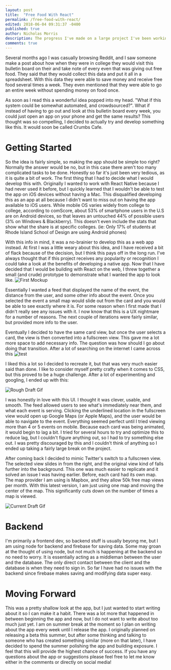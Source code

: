 ```yaml
---
layout: post
title:  "Free Food With React"
permalink: /free-food-with-react/
edited: 2018-06-04 09:31:37 -0400
published: true
author: Nicholas Morris
description: The progress I've made on a large project I've been working on 
comments: true
---
```


Several months ago I was casually browsing Reddit, and I saw someone make a post about how when they were in college they would visit this bulletin
board on their and take note of every even that was giving out free food. They said that they would collect this data and put it all in a spreadsheet. With this data they were able to save money and receive free food several times a week. They even mentioned that they were able to go an entire week without spending money on food once.


As soon as I read this a wonderful idea popped into my head. "What if this system could be somewhat automated, and crowdsourced?". What if instead of having to go out and look at this bulletin board every week, you could just open an app on your phone and get the same results? This thought was so compelling, I decided to actually try and develop something like this. It would soon be called Crumbs Cafe.

# Getting Started


So the idea is fairly simple, so making the app should be simple too right? Normally the answer would be no, but in this case there aren't too many complicated tasks to be done. Honestly so far it's just been very tedious, as it is quite a bit of work. The first thing that I had to decide what I would develop this with. Originally I wanted to work with React Native because I had never used it before, but I quickly learned that I wouldn't be able to test the app on iOS devices without having a Mac. This disqualified developing this as an app at all because I didn't want to miss out on having the app available to iOS users. While mobile OS varies widely from college to college, according to comScore, about 53% of smartphone users in the U.S are on Android devices, so that leaves an untouched 44% of possible users (3% on Windows & Blackberry). This doesn't even include the stats that show what the share is at specific colleges. (ie: Only 17% of students at Rhode Island School of Design are using Android phones) 


With this info in mind, it was a no-brainier to develop this as a web app instead. At first I was a little weary about this idea, and I have received a bit of flack because of the decision, but I think this pays off in the long run. I've always thought that if this project receives any popularity or recognition I could take a look at the benefits of developing a native app. Now that I have decided that I would be building with React on the web, I threw together a small (and crude) prototype to demonstrate what I wanted the app to look like.
![First Mockup](https://preview.ibb.co/gcZYTT/20180604_121728.png)


Essentially I wanted a feed that displayed the name of the event, the distance from the user, and some other info about the event. Once you selected the event a small map would slide out from the card and you would be able to see exactly where it is. For some reason when I first made that I didn't really see any issues with it. I now know that this is a UX nightmare for a number of reasons. The next couple of iterations were fairly similar, but provided more info to the user.


Eventually I decided to have the same card view, but once the user selects a card, the view is then converted into a fullscreen view. This gave me a lot more space to add necessary info. The question was how should I go about doing that transition. After a lot of searching on the internet I came across this ![test](https://static.collectui.com/shots/4178615/landscapes-of-europe-ui-concept-large)

I liked this a lot so I decided to recreate it, but that was very much easier said than done. I like to consider myself pretty crafty when it comes to CSS, but this proved to be a huge challenge. After a lot of experimenting and googling, I ended up with this:

![Rough Draft Gif](https://i.imgur.com/Ep7ERfN.gif)

I was honestly in love with this UI. I thought it was clever, usable, and smooth. The feed allowed users to see what's immediately near them, and what each event is serving. Clicking the underlined location in the fullscreen view would open up Google Maps (or Apple Maps), and the user would be able to navigate to the event. Everything seemed perfect until I tried viewing more than 4 or 5 events on mobile. Because each card was being animated, it would begin to lag a bit. I tried for several hours to try and optimize this to reduce lag, but I couldn't figure anything out, so I had to try something else out. I was pretty discouraged by this and I couldn't think of anything so I ended up taking a fairly large break on the project.


After coming back I decided to mimic Twitter's switch to a fullscreen view. The selected view slides in from the right, and the original view kind of falls further into the background. This one was much easier to replicate and it solved an issue I was having earlier. Before, each card had its own map. The map provider I am using is Mapbox, and they allow 50k free map views per month. With this latest version, I am just using one map and moving the center of the map. This significantly cuts down on the number of times a map is viewed.

![Current Draft Gif](https://i.imgur.com/KQMCIlF.gif)


# Backend

I'm primarily a frontend dev, so backend stuff is usually beyong me, but I am using node for backend and firebase for saving data. Some may groan at the thought of using node, but not much is happening at the backend so no need to worry. It is essentially acting as a middleman between the user and the database. The only direct contact between the client and the database is when they need to sign in. So far I have had no issues with the backend since firebase makes saving and modifying data super easy.

# Moving Forward

This was a pretty shallow look at the app, but I just wanted to start writing about it so I can make it a habit. There was a lot more that happened in between beginning the app and now, but I do not want to write about too much just yet. I am on summer break at the moment so I plan on writing about the app every week until I release the app. I originally planned on releasing a beta this summer, but after some thinking and talking to someone who has created something similar (more on that later), I have decided to spend the summer polishing the app and building exposure. I feel that this will provide the highest chance of success. If you have any questions about the app or suggestions please feel free to let me know either in the comments or directly on social media!


